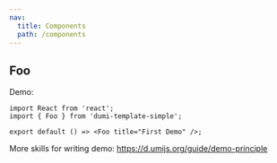 ```yaml
---
nav:
  title: Components
  path: /components
---
```


## Foo

Demo:

```tsx
import React from 'react';
import { Foo } from 'dumi-template-simple';

export default () => <Foo title="First Demo" />;
```

More skills for writing demo: https://d.umijs.org/guide/demo-principle
